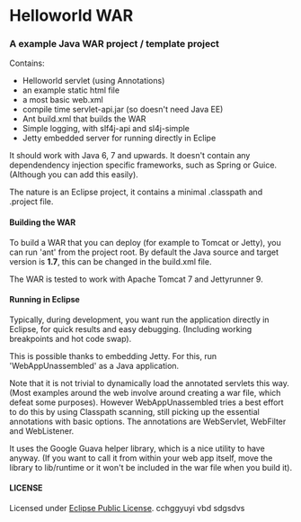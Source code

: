 # Helloworld WAR

### A example Java WAR project / template project

Contains:
- Helloworld servlet (using Annotations)
- an example static html file
- a most basic web.xml
- compile time servlet-api.jar (so doesn't need Java EE)
- Ant build.xml that builds the WAR
- Simple logging, with slf4j-api and sl4j-simple
- Jetty embedded server for running directly in Eclipe

It should work with Java 6, 7 and upwards.
It doesn't contain any dependendency injection specific frameworks,
such as Spring or Guice. (Although you can add this easily).

The nature is an Eclipse project,
it contains a minimal .classpath and .project file.

#### Building the WAR
To build a WAR that you can deploy (for example to Tomcat or Jetty),
you can run 'ant' from the project root.
By default the Java source and target version is **1.7**,
this can be changed in the build.xml file.

The WAR is tested to work with Apache Tomcat 7 and Jettyrunner 9.

#### Running in Eclipse
Typically, during development, you want run the application directly
in Eclipse, for quick results and easy debugging.
(Including working breakpoints and hot code swap).

This is possible thanks to embedding Jetty.
For this, run 'WebAppUnassembled' as a Java application.

Note that it is not trivial to dynamically load the annotated servlets this way.
(Most examples around the web involve around creating a war file, which defeat some purposes).
However WebAppUnassembled tries a best effort to do this by using Classpath scanning,
still picking up the essential annotations with basic options.
The annotations are WebServlet, WebFilter and WebListener.

It uses the Google Guava helper library, which is a nice utility to have anyway.
(If you want to call it from within your web app itself, move the library to lib/runtime
or it won't be included in the war file when you build it).

#### LICENSE
Licensed under [Eclipse Public License](http://www.eclipse.org/legal/epl-v10.html).
cchggyuyi
vbd
sdgsdvs
